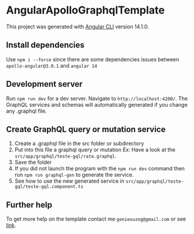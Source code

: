 # AngularApolloGraphqlTemplate

This project was generated with [Angular CLI](https://github.com/angular/angular-cli) version 14.1.0.

## Install dependencies
Use `npm i --force` since there are some dependencies issues between `apollo-angular@3.0.1` and `angular 14`

## Development server

Run `npm run dev` for a dev server. Navigate to `http://localhost:4200/`. The GraphQL services and schemas will automatically generated if you change any .graphql file.

## Create GraphQL query or mutation service

1. Create a .graphql file in the src folder or subdirectory
2. Put into this file a graphql query or mutation Ex: Have a look at the `src/app/graphql/teste-gql/rate.graphql`. 
3. Save the folder
4. If you did not launch the program with the `npm run dev` command then run `npm run graphql-gen` to generate the service.
5. See how to use the new generated service in `src/app/graphql/teste-gql/teste-gql.component.ts`

## Further help

To get more help on the template contact me `genieouzog@gmail.com` or see [link](https://www.graphql-code-generator.com/docs/getting-started/installation).

